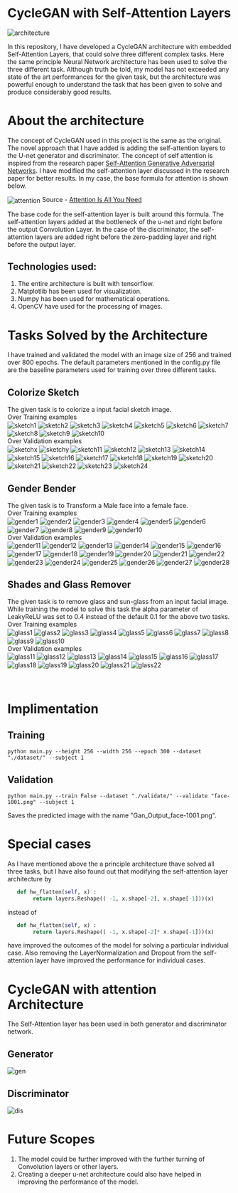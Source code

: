 # CycleGAN with Self-Attention Layers
<img align="center" alt="architecture" src="./images/Generator.png" /><br>

In this repository, I have developed a CycleGAN architecture with embedded Self-Attention Layers, that could solve three different complex tasks. Here the same principle Neural Network architecture has been used to solve the three different task. Although truth be told, my model has not exceeded any state of the art performances for the given task, but the architecture was powerful enough to understand the task that has been given to solve and produce considerably good results.

# About the architecture
The concept of CycleGAN used in this project is the same as the original. The novel approach that I have added is adding the self-attention layers to the U-net generator and discriminator. The concept of self attention is inspired from the research paper <a href="https://arxiv.org/pdf/1805.08318v2.pdf">Self-Attention Generative Adversarial Networks</a>. I have modified the self-attention layer discussed in the research paper for better results. In my case, the base formula for attention is shown below.<br>

<img align="center" alt="attention" src="./images/attention.png" />
Source - <a href="https://arxiv.org/pdf/1706.03762.pdf">Attention Is All You Need</a><br>

The base code for the self-attention layer is built around this formula. The self-attention layers added at the bottleneck of the u-net and right before the output Convolution Layer. In the case of the discriminator, the self-attention layers are added right before the zero-padding layer and right before the output layer.

## Technologies used:
1. The entire architecture is built with tensorflow. 
2. Matplotlib has been used for visualization. 
3. Numpy has been used for mathematical operations. 
4. OpenCV have used for the processing of images.

# Tasks Solved by the Architecture
I have trained and validated the model with an image size of 256 and trained over 800 epochs. The default parameters mentioned in the config.py file are the baseline parameters used for training over three different tasks.

## Colorize Sketch
The given task is to colorize a input facial sketch image.<br>
Over Training examples<br>
<img align="center" alt="sketch1" src="./images/Sketch/sketch1.png" />
<img align="center" alt="sketch2" src="./images/Sketch/sketch2.png" />
<img align="center" alt="sketch3" src="./images/Sketch/sketch3.png" />
<img align="center" alt="sketch4" src="./images/Sketch/sketch4.png" />
<img align="center" alt="sketch5" src="./images/Sketch/sketch5.png" />
<img align="center" alt="sketch6" src="./images/Sketch/sketch6.png" />
<img align="center" alt="sketch7" src="./images/Sketch/sketch7.png" />
<img align="center" alt="sketch8" src="./images/Sketch/sketch8.png" />
<img align="center" alt="sketch9" src="./images/Sketch/sketch9.png" />
<img align="center" alt="sketch10" src="./images/Sketch/sketch10.png" />
<br>Over Validation examples<br>
<img align="center" alt="sketchx" src="./images/Sketch/sketchx.jpg" />
<img align="center" alt="sketchy" src="./images/Sketch/sketchy.jpg" />
<img align="center" alt="sketch11" src="./images/Sketch/sketch11.png" />
<img align="center" alt="sketch12" src="./images/Sketch/sketch12.png" />
<img align="center" alt="sketch13" src="./images/Sketch/sketch13.png" />
<img align="center" alt="sketch14" src="./images/Sketch/sketch14.png" />
<img align="center" alt="sketch15" src="./images/Sketch/sketch15.png" />
<img align="center" alt="sketch16" src="./images/Sketch/sketch16.png" />
<img align="center" alt="sketch17" src="./images/Sketch/sketch17.png" />
<img align="center" alt="sketch18" src="./images/Sketch/sketch18.png" />
<img align="center" alt="sketch19" src="./images/Sketch/sketch19.png" />
<img align="center" alt="sketch20" src="./images/Sketch/sketch20.png" />
<img align="center" alt="sketch21" src="./images/Sketch/sketch21.png" />
<img align="center" alt="sketch22" src="./images/Sketch/sketch22.png" />
<img align="center" alt="sketch23" src="./images/Sketch/sketch23.png" />
<img align="center" alt="sketch24" src="./images/Sketch/sketch24.png" />

## Gender Bender
The given task is to Transform a Male face into a female face.<br>
Over Training examples<br>
<img align="center" alt="gender1" src="./images/Gender/gender1.png" />
<img align="center" alt="gender2" src="./images/Gender/gender2.png" />
<img align="center" alt="gender3" src="./images/Gender/gender3.png" />
<img align="center" alt="gender4" src="./images/Gender/gender4.png" />
<img align="center" alt="gender5" src="./images/Gender/gender5.png" />
<img align="center" alt="gender6" src="./images/Gender/gender6.png" />
<img align="center" alt="gender7" src="./images/Gender/gender7.png" />
<img align="center" alt="gender8" src="./images/Gender/gender8.png" />
<img align="center" alt="gender9" src="./images/Gender/gender9.png" />
<img align="center" alt="gender10" src="./images/Gender/gender10.png" />
<br>Over Validation examples<br>
<img align="center" alt="gender11" src="./images/Gender/gender11.png" />
<img align="center" alt="gender12" src="./images/Gender/gender12.png" />
<img align="center" alt="gender13" src="./images/Gender/gender13.png" />
<img align="center" alt="gender14" src="./images/Gender/gender14.png" />
<img align="center" alt="gender15" src="./images/Gender/gender15.png" />
<img align="center" alt="gender16" src="./images/Gender/gender16.png" />
<img align="center" alt="gender17" src="./images/Gender/gender17.png" />
<img align="center" alt="gender18" src="./images/Gender/gender18.png" />
<img align="center" alt="gender19" src="./images/Gender/gender19.png" />
<img align="center" alt="gender20" src="./images/Gender/gender20.png" />
<img align="center" alt="gender21" src="./images/Gender/gender21.png" />
<img align="center" alt="gender22" src="./images/Gender/gender22.png" />
<img align="center" alt="gender23" src="./images/Gender/gender23.png" />
<img align="center" alt="gender24" src="./images/Gender/gender24.png" />
<img align="center" alt="gender25" src="./images/Gender/gender25.png" />
<img align="center" alt="gender26" src="./images/Gender/gender26.png" />
<img align="center" alt="gender27" src="./images/Gender/gender27.png" />
<img align="center" alt="gender28" src="./images/Gender/gender28.png" />

## Shades and Glass Remover
The given task is to remove glass and sun-glass from an input facial image. While training the model to solve this task the alpha parameter of LeakyReLU was set to 0.4 instead of the default 0.1 for the above two tasks.<br>
Over Training examples<br>
<img align="center" alt="glass1" src="./images/Glass/glass1.png" />
<img align="center" alt="glass2" src="./images/Glass/glass2.png" />
<img align="center" alt="glass3" src="./images/Glass/glass3.png" />
<img align="center" alt="glass4" src="./images/Glass/glass4.png" />
<img align="center" alt="glass5" src="./images/Glass/glass5.png" />
<img align="center" alt="glass6" src="./images/Glass/glass6.png" />
<img align="center" alt="glass7" src="./images/Glass/glass7.png" />
<img align="center" alt="glass8" src="./images/Glass/glass8.png" />
<img align="center" alt="glass9" src="./images/Glass/glass9.png" />
<img align="center" alt="glass10" src="./images/Glass/glass10.png" />
<br>Over Validation examples<br>
<img align="center" alt="glass11" src="./images/Glass/glass11.png" />
<img align="center" alt="glass12" src="./images/Glass/glass12.png" />
<img align="center" alt="glass13" src="./images/Glass/glass13.png" />
<img align="center" alt="glass14" src="./images/Glass/glass14.png" />
<img align="center" alt="glass15" src="./images/Glass/glass15.png" />
<img align="center" alt="glass16" src="./images/Glass/glass16.png" />
<img align="center" alt="glass17" src="./images/Glass/glass17.png" />
<img align="center" alt="glass18" src="./images/Glass/glass18.png" />
<img align="center" alt="glass19" src="./images/Glass/glass19.png" />
<img align="center" alt="glass20" src="./images/Glass/glass20.png" />
<img align="center" alt="glass21" src="./images/Glass/glass21.png" />
<img align="center" alt="glass22" src="./images/Glass/glass22.png" />
<br><br><br>

# Implimentation
## Training
```
python main.py --height 256 --width 256 --epoch 300 --dataset "./dataset/" --subject 1
```
## Validation
```
python main.py --train False --dataset "./validate/" --validate "face-1001.png" --subject 1
```
Saves the predicted image with the name "Gan_Output_face-1001.png".

# Special cases
As I have mentioned above the a principle architecture thave solved all three tasks, but I have also found out that modifying the self-attention layer architecture by 
```python
   def hw_flatten(self, x) :  
        return layers.Reshape(( -1, x.shape[-2], x.shape[-1]))(x)
```
instead of
```python
   def hw_flatten(self, x) :  
        return layers.Reshape(( -1, x.shape[-2]* x.shape[-1]))(x)
```
have improved the outcomes of the model for solving a particular individual case. Also removing the LayerNormalization and Dropout from the self-attention layer have improved the performance for individual cases.

# CycleGAN with attention Architecture
The Self-Attention layer has been used in both generator and discriminator network.
## Generator
<img align="center" alt="gen" src="./images/gen.png" />

## Discriminator
<img align="center" alt="dis" src="./images/dis.png" />

# Future Scopes

1. The model could be further improved with the further turning of Convolution layers or other layers. 
2. Creating a deeper u-net architecture could also have helped in improving the performance of the model.

